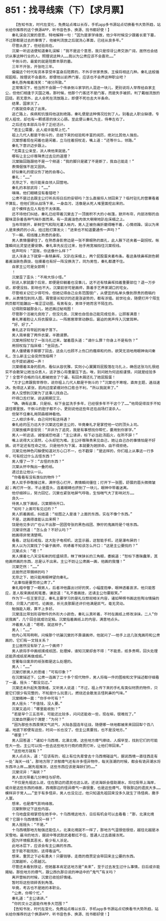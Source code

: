 # 851：找寻线索（下）【求月票】
        【告知书友，时代在变化，免费站点难以长存，手机app多书源站点切换看书大势所趋，站长给你推荐的这个换源APP，听书音色多、换源、找书都好使！】
       秦礼误会沉棠的意思，特地解释一句：“因为是家学缘故，他少年时候没少跟着长辈下墓，不过那都是过去的事情了，他被判流放之后就洗心革面，已经从良多年。”
       尽管从良了，但经验尚在。
       沉棠一听这话便知道秦礼误解：“我不是这个意思，我只是惊讶公肃交游广阔，居然也会结识从事这种行业的人。照理说这种人……我以为公肃应该不会喜欢……”
       干倒斗的，最爱的就是陪葬丰厚的墓。
       三年不开张，开张吃三年。
       偏偏这个时代有资本享受丰富身后陪葬的，不外乎世家贵族、王侯将相这几种。秦礼这般循规蹈矩，按理说不会喜欢。即便他以前养门客，应该也不会养这种职业吧？
       秦礼唇角噙着浅笑：“缘分所致。”
       正常情况下，他当然不会跟一个传承倒斗家学的人混迹一块儿，更别说将人举荐给自家主公，但他们相逢于灭国之难。那时候，他那个门客还不是门客，而是失手被抓，判了戴枷流放的囚徒。若无意外，此人会死在流放路上，即便不死也去大半条命。
       结果，国家灭了。
       门客就侥幸逃了出来。
       逃亡路上，疾病和饥饿将他送到绝路，秦礼便是这种情况捡到了人。别看此人职业缺德，专挖人祖坟，却也有一颗感恩的侠义心肠。至此便认秦礼为主，侍奉左右了。
       之后还在本部兵马寻了正经活计。
       “若主公需要，此人或许能帮上忙。”
       祖上几代人都是干倒斗的，总结下来的经验和丰富的阅历，绝对比其他人强些。
       沉棠想着现在闲着也是闲着，立马拄着拐杖走，嘴上道：“还等什么，领路。”
       秦礼下意识迈步跟上。
       “无需主公亲至，派人唤他来就是。”
       哪有让主公纡尊降贵过去见的道理？
       沉棠脑回路跟他不是一个频道：“我的脚只是崴了不是断了，我自己能走！”
       表情倔强不屈又固执。
       好似秦礼的提议伤了她的自尊心。
       秦礼：“……”
       无奈之下，他只能亲自领人回营地。
       秦礼的本部武将：“……”
       咦咦，他们眼睛没有看错吧？
       公肃不是过去跟主公打听兵将日后的安顿吗？怎么直接将人领回来了？临时驻扎的营寨看着不算乱，但他们刚从战场下来，一身血污，活像是从死人堆里面挖出来的。
       这个模样去见人有些不太体面。
       还不待他们纠结，秦礼已经带着沉棠去了一顶面积不大的小帐篷，掀开布帘，内部浓郁的血腥味混杂着各种气味扑面而来。有一具酱油色肉体大喇喇地趴在床榻之上。
       当布帘掀开，新鲜空气和阳光灌入帐内，男人正被伤痛折磨得睡不着，心情烦躁。误以为来人是来换药的小兵，扭过脸打算发火：“进来也不知道要通传一声吗？”
       下一瞬，视线撞上熟悉的身影。
       男人表情僵硬住了。在熟悉身影旁边是一张不算眼熟的面孔，此人腋下还夹着一副拐杖。帐篷瞬间比灵堂还要安静。秦礼率先反应过来，抬手用宽袖挡住沉棠视线。
       低声呵斥：“混账，你这像什么样？”
       这人浑身上下就穿一条犊鼻裈，又趴在床榻上，两个屁股蛋夹着布条。看这条犊鼻裈颜色朝着酱油肤色靠拢，估摸着也有好一阵没换洗了。同为男性，秦礼都遭不住。
       自家主公可是女郎啊！
       ！
       沉棠歪了歪头：“不用大惊小怪。”
       别说人家就露个后背，即便是仰躺着也没事儿，这不还有犊鼻裈挡着重要部位？退一万步说，即便没挡，影响也不大。沉棠前世可是画师，靠着手艺养家湖口的宅女。
       尽管相关记忆少得可怜，但她记得自己业务范围很广，从便宜的私单头像到昂贵的商稿约单，从表情包到同人图，甭管是长知识的还是涨姿势的，都有涉猎。前世社会，随便打开个陌生网页都可能蹦出一堆涩涩动图，有男有女，男体于她而言不陌生的。
       记得刚穿越那会儿，她还画过秘戏图！
       尽管那个活被元良抢了，但没元良，沉棠也自信自己能完成任务，让顾客满意！
       秦礼寒着脸让人将衣服穿上。一阵窸窸窣窣动静后，窘迫的男声传入沉棠耳畔。
       “好、好了。”
       秦礼这才将举起的袖子落下。
       男人简单套了两件衣裳，半跪请罪。
       沉棠用拐杖勾了一张马扎过来，皱着眉头道：“请什么罪？你身上不是有伤？”
       用拐杖指了指床榻：“坐回去。”
       男人僵硬着手脚挪了回去，这会儿也顾不上伤口的瘙痒和灼热，欲哭无泪地用眼神询问秦礼，怎么新主公会突然驾临啊？
       也不提前通知一声！
       沉棠绷着浑身的肌肉，看似从容优雅，实则小心翼翼将屁股落在马扎上，确信这张马扎很结实不会散架让她当众丢人，这才放心将重量压下去。唉，别问她为何这般谨慎，问就是经验多了！全营不合格的马扎都被她坐了个遍，有回木屑还扎了她屁股蛋！
       “方才公肃跟我举荐你，说你祖上几代人都是干倒斗的？”沉棠也不寒暄，直奔主题，速战速决。免得这人紧张，肌肉过度紧绷对伤口愈合不利，“所以我就来了。”
       男人没想到沉棠为了这事儿找自己。
       吓得口舌打架，说话期期艾艾。
       “确、确有此事，只是标、标下金盆洗手多年，已经很多年不干这个了……”他局促得双手不知道往哪里放。干倒斗的胆子都不小，更别说他这些年还在战场打滚杀人。
       但架不住秦礼用阴森眼神看他。
       二人相识多年，自己何时有这待遇？
       秦礼给的压力远大于沉棠这位新主公的，毕竟秦礼才是掌控他一切的顶头上司。
       沉棠放缓声音安抚：“并非为了追究，我是有事想找你帮忙，要用到你家学。”
       男人一听这话，诚惶诚恐地道：“主公请讲，标下必当赴汤蹈火，在所不辞！”
       嘴上说得大义凛然，心头却犯为难。主公纡尊降贵来见自己，她让自己办的事情怕是不好搞，说不定还有性命之忧。只是他作为下属，本就要为她拼命，由不得拒绝。
       沉棠见他神色闪躲便知道对方心口不一，也不戳穿：“是这样的，你们祖上从事这一行多年，可有挖过什么古怪东西？”
       男人懵了一下：“古怪的东西？”
       沉棠从怀中掏出一叠的纸。
       递过去让他认一认。
       “你看看有没有类似的物件？”
       男人双手恭敬接过来，满怀信心打开，表情瞬间僵住；打开下一张图，舒展的眉头微微皱起；再打开一张，不止是眉头，连着眼睛也挤到了一块儿，眼神中带着迷离。
       他仔细辨认，努力回忆，沉棠也紧张地屏气呼吸，生怕喘气大了影响对方……
       良久——
       待男人放下画纸，沉棠期待开口。
       “如何？上面可有见过的？”
       男人抓着画纸，纠结道：“绘图之人是谁？上面的东西，实在不像个东西。”
       不是，这画得谁能认出来啊？
       饶是他见多识广也认不出那一团团夸张的黑色线团、狰狞的鬼画符是个啥东西。
       沉棠讶然道：“怎么会？不好认吗？”
       她画得非常清楚啊。
       看看，这钻石戒指，这大肚子电视机，这显示器，这智能手机，还是瀑布屏的！
       男人以为沉棠找了个骗子画师，吭哧着不知该怎么开口：“这是主公要找的？”
       沉棠点头：“嗯！”
       男人摸着七八天没有剃的旺盛胡须，眯了眯狭长的三角眼，委婉道：“恕标下愚昧蠢笨，其他画师画的东西，总是认不出来。主公不妨让公肃画一画，他画的我懂！”
       沉棠茫然：“……”
       这居然还带捆绑的吗？
       无奈之下，她只能用眼神望向秦礼。
       “此事怕是要劳烦公肃了。”
       秦礼暗中瞥了一眼男人，后者冲他露出讨好的笑，小幅度抱拳，眼神透着哀求。他只能答应，差人取来画纸和笔墨，谦逊道：“礼不善画技，还请主公勿要取笑。”
       作为下一任王室宗正，秦礼主要学习的是礼仪祭祀相关内容，诸如琴棋书画这些陶冶情操的项目，只需入门即可。论画技，祈元良那厮还评价他满是匠气，毫无灵动。
       勉强能入眼，算不上多好。
       沉棠连比带划形容物件的外形大小颜色，秦礼认真听着，不时在画纸上修改涂抹。二人“你说我画”，几个回合就成功定稿。沉棠指着画纸上的内容，满意地点头。
       冲着男人道：“嗯嗯，就这样子。”
       男人：“……”
       他内心骂骂咧咧，问候那个坑骗沉棠的不靠谱画师，他就问了——他手上这几张鬼画符和公肃画的，它们有一文钱关系？
       主公居然没有斩了上一个画师？
       男人欲将手中画纸揉成纸团，处理掉，谁知沉棠却舍不得：“不能丢，纸多贵啊，回头处理还能弄成纸浆再做成纸。”
       官署每日废弃的纸张都是这么处理的。
       男人：“……”
       沉棠打断男人的思绪：“可有印象？”
       在沉棠描述下，公肃一连画了二十多个现代物件，男人将每一件的图桉和文字描述都仔细看了一遍，摇头：“都没见过。”
       沉棠还未升起失落情绪，又听男人说道：“不过，祖上传下来的手札有类似材质的物件，只是它们很少有完整的，不知是什么玩意儿，燃烧还会散发古怪刺鼻的气味。”
       沉棠精神一震：“你手中可有？”
       男人摇头：“不值钱，没人要。”
       沉棠又追问：“哪里能收到？”
       “若是早个三五百年，可能还比较多，问问还能收一些，现在嘛，很难找了。”
       沉棠自然要问个清楚：“为何？”
       “因为那些东西畏惧文气武气，大陆各国连年征战，随便哪一块地都被来来回回犁个百八遍，地底下即便有这些，时间一长也没了。但主公真要找，也不是没地方。”
       “哪里？”
       男人回答道：“诸如十乌西境，北漠北境，这些地方瘴气缭绕，人烟罕至，找到它们的可能性大一些。主公可以找一些去这些地方行商的商贾打听，让他们带回来。”
       “这些地方就有？”
       男人点点头，道：“应该有的，祖上有位先辈曾去十乌西境碰运气，据说西境一直往西走有一处‘海天一线’。那地方除了浓郁瘴气还有许多怪异物件，每天涨潮的时候，都会有诡异潮水将东西冲上岸……据先祖推测，这些东西应该是海妖们的……”
       沉棠诧异：“海妖？”
       男人目光带着几分神往与好奇。
       “不仅是先祖这么说，住在那边的遗民也这么说。还说海妖会借助潮水，将垃圾带上海岸，或许是这些东西的缘故，西境那边的怪异瘴气一直很重，也是这些瘴气，导致那边的遗民大多……模样异于常人……”至于有多怪异，男人也没见过，他只知道先祖回来没多久就生了场怪病，撒手人寰。
       想来，也是瘴气影响缘故。
       沉棠默默记下这些内容。
       十乌地盘变相掌控在她手中，十乌西境这地方，日后有机会可以去看看：“那，北漠北境呢？它跟十乌西境情况一样？”
       男人摇摇头：“不是。”
       十乌西境那地方勉强还能住人，北漠北境就不一样了，那地方气温很低很低，越往北越是冰天雪地。最冷的地方，据说中等武胆武者都扛不住，普通人过去直接冻死。
       因为环境极其恶劣，极少有人涉足。
       此地冰层下，应该会有主公画的东西。
       至于能不能找到，这得看运气。
       想来，重赏之下必有勇夫！只要钱够，走商的商贾定会带回来主公要的东西。
       沉棠越听，心思越沉。
       尽管还未看到铁证，但她基本肯定这地方是“未来”，至于过去发生过什么事情，日后或许能揭秘。那些地方的瘴气，跟公西仇那日说的神话中的“鬼气”有关吗？
       离开营帐的时候，沉棠已收拾好情绪。
       暂时将这些琐碎丢到角落。
       毕竟，考古也不是她的本职业。
       “公肃，你帮个忙。”
       秦礼道：“主公请讲。”
       “你的文士之道能作用多大范围？”
       【告知书友，时代在变化，免费站点难以长存，手机app多书源站点切换看书大势所趋，站长给你推荐的这个换源APP，听书音色多、换源、找书都好使！】